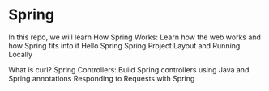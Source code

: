 # Spring
In this repo, we will learn How Spring Works: Learn how the web works and how Spring fits into it
Hello Spring
Spring Project Layout and Running Locally

 What is curl?
Spring Controllers: Build Spring controllers using Java and Spring annotations
 Responding to Requests with Spring
